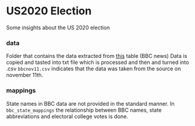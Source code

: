 # US2020 Election
Some insights about the US 2020 election

### data 
Folder that contains the data extracted from [this](https://www.bbc.com/news/election/us2020/results) table (BBC news)
Data is copied and tasted into txt file which is processed and then and turned into .csv
`bbcnov11.csv` indicates that the data was taken from the source on november 11th.

### mappings
State names in BBC data are not provided in the standard manner. In `bbc_state_mappings` the relationship between BBC names, 
state abbreviations and electoral college votes is done.
